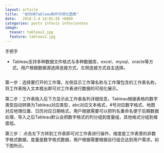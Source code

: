```yaml
---
layout: article
title:  "如何用Tableau制作可视化图表"
date:   2018-1-4 14:01:50 +0800
categories: posts infovis infovisnotes
image:
  teaser: tableau1.jpg
  feature: tableau1.jpg
---
```

手把手



- Tableau支持多种数据文件格式与多种数据库，excel、mysql、oracle等方式。用户根据数据源选择连接方式，左侧连接方式自主选择。
<img src="http://img.blog.csdn.net/20160324153436306?watermark/2/text/aHR0cDovL2Jsb2cuY3Nkbi5uZXQv/font/5a6L5L2T/fontsize/400/fill/I0JBQkFCMA==/dissolve/70/gravity/Center" alt="">

第一步：选择要打开的工作簿，左侧显示工作簿名称与工作簿包含的工作表名称，将工作表拖入文本框出即可对工作表进行数据的可视化展示。
<img src="http://img.blog.csdn.net/20160324152908112?watermark/2/text/aHR0cDovL2Jsb2cuY3Nkbi5uZXQv/font/5a6L5L2T/fontsize/400/fill/I0JBQkFCMA==/dissolve/70/gravity/Center" alt="">

第二步：工作表拖入后下方显示此工作表各列详细信息，Tableau根据表格的数字类型自动转换为Tableau对应类型，abc对应文本格式，#号对应数字格式、地图对应地理位置、日历对应日期格式，用户根据需要可以把列名重命名便于后期数据处理，导入之后Tableau默认会把数字格式的列分组到度量组，其他格式分组到维度组。
<img src="http://img.blog.csdn.net/20160324152937065?watermark/2/text/aHR0cDovL2Jsb2cuY3Nkbi5uZXQv/font/5a6L5L2T/fontsize/400/fill/I0JBQkFCMA==/dissolve/70/gravity/Center" alt="">


第三步： 点击左下方转到工作表即可对工作表进行操作，维度是工作表里的非数字格式数据，度量是数字格式数据，用户根据需要根据自行组合达到用户需求。如下图所示。
<img src="http://img.blog.csdn.net/20160324153422681?watermark/2/text/aHR0cDovL2Jsb2cuY3Nkbi5uZXQv/font/5a6L5L2T/fontsize/400/fill/I0JBQkFCMA==/dissolve/70/gravity/Center" alt="">
<img src="http://img.blog.csdn.net/20160324153132474?watermark/2/text/aHR0cDovL2Jsb2cuY3Nkbi5uZXQv/font/5a6L5L2T/fontsize/400/fill/I0JBQkFCMA==/dissolve/70/gravity/Center" alt="">
